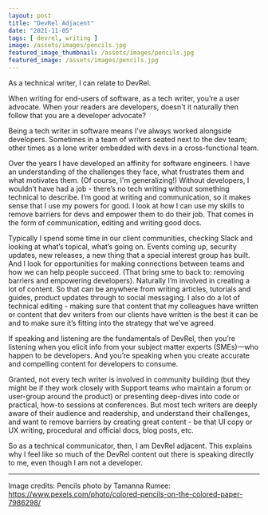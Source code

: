 ```yaml
---
layout: post
title: "DevRel Adjacent"
date: "2021-11-05"
tags: [ devrel, writing ]
image: /assets/images/pencils.jpg
featured_image_thumbnail: /assets/images/pencils.jpg
featured_image: /assets/images/pencils.jpg
---
```


As a technical writer, I can relate to DevRel.

When writing for end-users of software, as a tech writer, you’re a user advocate. When your readers are developers, doesn't it naturally then 
follow that you are a developer advocate? 

Being a tech writer in software means I’ve always worked alongside developers. Sometimes in a team of writers seated next to the dev team; 
other times as a lone writer embedded with devs in a cross-functional team. 

Over the years I have developed an affinity for software engineers. I have an understanding of the challenges they face, what frustrates them 
and what motivates them. (Of course, I'm generalizing!) Without developers, I wouldn’t have had a job - there’s 
no tech writing without something technical to describe. I’m good at writing and communication, so it makes sense that I use my powers for good. I look at how I can use my skills to remove barriers for devs and empower them to do their job. That comes in the form of communication, editing and writing good docs. 

Typically I spend some time in our client communities, checking Slack and looking at what’s topical, what’s going on. Events coming up, security updates, new releases, a new thing that a special interest group has built. And I look for opportunities for making connections between teams and how we can help people succeed. (That bring sme to back to: removing barriers and empowering developers). 
Naturally I’m involved in creating a lot of content. So that can be anywhere from writing articles, tutorials and guides, product updates through to social messaging. 
I also do a lot of technical editing - making sure that content that my colleagues have written or content that dev writers from our clients have written is the best it can be and to make sure it’s fitting into the strategy that we’ve agreed.

If speaking and listening are the fundamentals of DevRel, then you’re listening when you elicit info from your subject matter experts (SMEs)—who happen to be developers. And you’re speaking when you create accurate and compelling content for developers to consume. 

Granted, not every tech writer is involved in community building (but they might be if they work closely with Support teams who maintain a 
forum or user-group around the product) or presenting deep-dives into code or practical, how-to sessions at conferences. 
But most tech writers are deeply aware of their audience and readership, and understand their challenges, and want to remove barriers by 
creating great content - be that UI copy or UX writing, procedural and official docs, blog posts, etc.

So as a technical communicator, then, I am DevRel adjacent. This explains why I feel like so much of the DevRel content out there is speaking 
directly to me, even though I am not a developer.

---

Image credits: Pencils photo by Tamanna Rumee: https://www.pexels.com/photo/colored-pencils-on-the-colored-paper-7986298/
